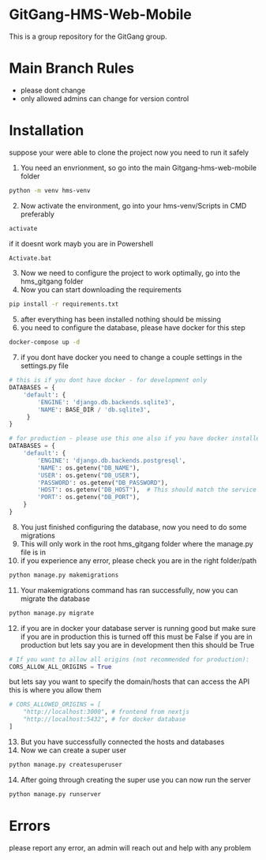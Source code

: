 # GitGang-HMS-Web-Mobile
This is a group repository for the GitGang group.

# Main Branch Rules
- please dont change
- only allowed admins can change for version control

# Installation
suppose your were able to clone the project
now you need to run it safely 

1. You need an envrionment, so go into the main Gitgang-hms-web-mobile folder
```Bash
python -m venv hms-venv
```

2. Now activate the environment, go into your hms-venv/Scripts in CMD preferably
```Bash
activate
```
if it doesnt work mayb you are in Powershell
```Bash
Activate.bat
```
3. Now we need to configure the project to work optimally, go into the hms_gitgang folder
4. Now you can start downloading the requirements
```Bash
pip install -r requirements.txt
```
5. after everything has been installed nothing should be missing
6. you need to configure the database, please have docker for this step
```Bash
docker-compose up -d
```
7. if you dont have docker you need to change a couple settings in the settings.py file
```python
# this is if you dont have docker - for development only
DATABASES = {
    'default': {
        'ENGINE': 'django.db.backends.sqlite3',
        'NAME': BASE_DIR / 'db.sqlite3',
     }
} 

# for production - please use this one also if you have docker installed
DATABASES = {
    'default': {
        'ENGINE': 'django.db.backends.postgresql',
        'NAME': os.getenv("DB_NAME"),
        'USER': os.getenv("DB_USER"),
        'PASSWORD': os.getenv("DB_PASSWORD"),
        'HOST': os.getenv("DB_HOST"),  # This should match the service name in docker-compose.yml
        'PORT': os.getenv("DB_PORT"),
    }
}
```
8. You just finished configuring the database, now you need to do some migrations
9. This will only work in the root hms_gitgang folder where the manage.py file is in
10. if you experience any error, please check you are in the right folder/path
```Bash
python manage.py makemigrations
```
11. Your makemigrations command has ran successfully, now you can migrate the database
```Bash
python manage.py migrate
```
12. if you are in docker your database server is running good but make sure if you are in production this is turned off
this must be False if you are in production but lets say you are in development then this should be True
```python
# If you want to allow all origins (not recommended for production):
CORS_ALLOW_ALL_ORIGINS = True
```
but lets say you want to specify the domain/hosts that can access the API this is where you allow them
```python
# CORS_ALLOWED_ORIGINS = [
    "http://localhost:3000", # frontend from nextjs
    "http://localhost:5432", # for docker database
]
```
13. But you have successfully connected the hosts and databases
14. Now we can create a super user

```bash
python manage.py createsuperuser
```
14. After going through creating the super use you can now run the server

```bash
python manage.py runserver
```

# Errors
please report any error, an admin will reach out and help with any problem

